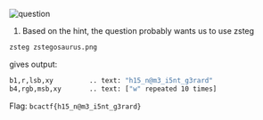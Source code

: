 ![question](https://i.imgur.com/OfR9cvk.png)
1) Based on the hint, the question probably wants us to use zsteg

```bash
zsteg zstegosaurus.png
```

gives output:
```bash
b1,r,lsb,xy         .. text: "h15_n@m3_i5nt_g3rard"
b4,rgb,msb,xy       .. text: ["w" repeated 10 times]
```

Flag: ```bcactf{h15_n@m3_i5nt_g3rard}```